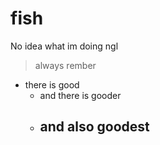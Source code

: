 # fish
No idea what im doing ngl

> always rember
- there is good
  - and there is gooder
  - ## and also goodest
